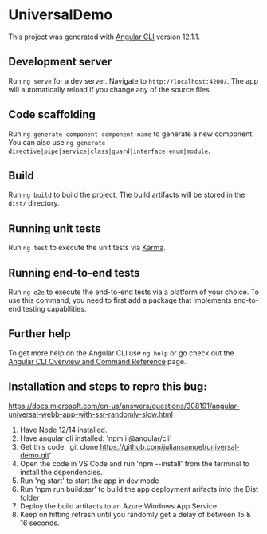 # UniversalDemo

This project was generated with [Angular CLI](https://github.com/angular/angular-cli) version 12.1.1.

## Development server

Run `ng serve` for a dev server. Navigate to `http://localhost:4200/`. The app will automatically reload if you change any of the source files.

## Code scaffolding

Run `ng generate component component-name` to generate a new component. You can also use `ng generate directive|pipe|service|class|guard|interface|enum|module`.

## Build

Run `ng build` to build the project. The build artifacts will be stored in the `dist/` directory.

## Running unit tests

Run `ng test` to execute the unit tests via [Karma](https://karma-runner.github.io).

## Running end-to-end tests

Run `ng e2e` to execute the end-to-end tests via a platform of your choice. To use this command, you need to first add a package that implements end-to-end testing capabilities.

## Further help

To get more help on the Angular CLI use `ng help` or go check out the [Angular CLI Overview and Command Reference](https://angular.io/cli) page.

## Installation and steps to repro this bug: 
https://docs.microsoft.com/en-us/answers/questions/308191/angular-universal-webb-app-with-ssr-randomly-slow.html

1. Have Node 12/14 installed.
2. Have angular cli installed: 'npm i @angular/cli'
3. Get this code: 'git clone https://github.com/juliansamuel/universal-demo.git'
4. Open the code in VS Code and run 'npm --install' from the terminal to install the dependencies.
5. Run 'ng start' to start the app in dev mode
6. Run 'npm run build:ssr' to build the app deployment arifacts into the Dist folder
7. Deploy the build artifacts to an Azure Windows App Service.
8. Keep on hitting refresh until you randomly get a delay of between 15 & 16 seconds.

